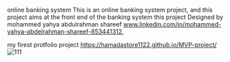 online banking system
This is an online banking system project, and this project aims at the front end of the banking system
this project Designed by mohammed yahya abdulrahman shareef
www.linkedin.com/in/mohammed-yahya-abdelrahman-shareef-853441312, 

my firest protfolio project https://hamadastore1122.github.io/MVP-project/
![111](https://github.com/hamadastore1122/MVP-project/assets/142863486/6d66bc1a-cd36-4c44-a008-387b487ca972)
